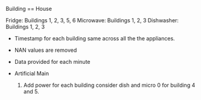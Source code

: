Building == House

Fridge: Buildings 1, 2, 3, 5, 6
Microwave: Buildings 1, 2, 3
Dishwasher: Buildings 1, 2, 3

* Timestamp for each building same across all the the appliances.
* NAN values are removed
* Data provided for each minute


* Artificial Main
  1. Add power for each building consider dish and micro 0 for building 4 and 5. 
